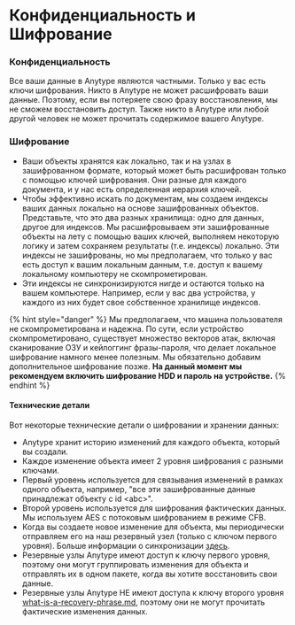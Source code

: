 # Конфиденциальность и Шифрование

### Конфиденциальность <a href="#privacy" id="privacy"></a>

Все ваши данные в Anytype являются частными. Только у вас есть ключи шифрования. Никто в Anytype не может расшифровать ваши данные. Поэтому, если вы потеряете свою фразу восстановления, мы не сможем восстановить доступ. Также никто в Anytype или любой другой человек не может прочитать содержимое вашего Anytype.

### Шифрование <a href="#keychain" id="keychain"></a>

* Ваши объекты хранятся как локально, так и на узлах в зашифрованном формате, который может быть расшифрован только с помощью ключей шифрования. Они разные для каждого документа, и у нас есть определенная иерархия ключей.
* Чтобы эффективно искать по документам, мы создаем индексы ваших данных локально на основе зашифрованных объектов. Представьте, что это два разных хранилища: одно для данных, другое для индексов. Мы расшифровываем эти зашифрованные объекты на лету с помощью ваших ключей, выполняем некоторую логику и затем сохраняем результаты (т.е. индексы) локально. Эти индексы не зашифрованы, но мы предполагаем, что только у вас есть доступ к вашим локальным данным, т.е. доступ к вашему локальному компьютеру не скомпрометирован.
* Эти индексы не синхронизируются нигде и остаются только на вашем компьютере. Например, если у вас два устройства, у каждого из них будет свое собственное хранилище индексов.

{% hint style="danger" %}
Мы предполагаем, что машина пользователя не скомпрометирована и надежна. По сути, если устройство скомпрометировано, существует множество векторов атак, включая сканирование ОЗУ и кейлоггинг фразы-пароля, что делает локальное шифрование намного менее полезным. Мы обязательно добавим дополнительное шифрование позже. **На данный момент мы рекомендуем включить шифрование HDD и пароль на устройстве.**
{% endhint %}

#### Технические детали <a href="#tech-details" id="tech-details"></a>

Вот некоторые технические детали о шифровании и хранении данных:

* Anytype хранит историю изменений для каждого объекта, который вы создали.
* Каждое изменение объекта имеет 2 уровня шифрования с разными ключами.
* Первый уровень используется для связывания изменений в рамках одного объекта, например, "все эти зашифрованные данные принадлежат объекту с id \<abc>".
* Второй уровень используется для шифрования фактических данных. Мы используем AES с потоковым шифрованием в режиме CFB.
* Когда вы создаете новое изменение для объекта, мы периодически отправляем его на наш резервный узел (только с ключом первого уровня). Больше информации о синхронизации [здесь](https://tech.anytype.io/any-sync/overview).
* Резервные узлы Anytype имеют доступ к ключу первого уровня, поэтому они могут группировать изменения для объекта и отправлять их в одном пакете, когда вы хотите восстановить свои данные.
* Резервные узлы Anytype НЕ имеют доступа к ключу второго уровня [what-is-a-recovery-phrase.md](what-is-a-recovery-phrase.md "mention"), поэтому они не могут прочитать фактические изменения данных.
